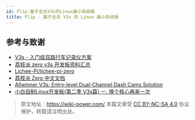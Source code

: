 ```yaml
---
id: Flip-基于全志V3s的Linux最小系统板
title: Flip - 基于全志 V3s 的 Linux 最小系统板
---
```


## 参考与致谢

- [V3s - 入门级双路行车记录仪方案](https://www.allwinnertech.com/index.php?c=product&a=index&id=38)
- [荔枝派 zero v3s 开发板资料汇总](https://whycan.com/t_322.html)
- [Lichee-Pi/lichee-pi-zero](https://github.com/Lichee-Pi/lichee-pi-zero)
- [荔枝派 Zero 中文文档](https://licheezero.readthedocs.io/zh/latest/index.html)
- [Allwinner V3s: Entry-level Dual-Channel Dash Cams Solution](https://www.allwinnertech.com/uploads/pdf/2016080317552746.pdf)
- [小白自制Linux开发板(第二季 V3s篇) 一. 换个核心再来一次](https://www.cnblogs.com/twzy/p/15691210.html)


> 原文地址：<https://wiki-power.com/>
> 本篇文章受 [CC BY-NC-SA 4.0](https://creativecommons.org/licenses/by/4.0/deed.zh) 协议保护，转载请注明出处。

